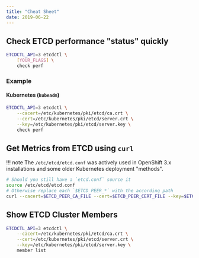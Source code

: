 ```yaml
---
title: "Cheat Sheet"
date: 2019-06-22
---
```


## Check ETCD performance "status" quickly

```bash
ETCDCTL_API=3 etcdctl \
    [YOUR_FLAGS] \
    check perf
```

### Example

#### Kubernetes (`kubeadm`)

```bash
ETCDCTL_API=3 etcdctl \
    --cacert=/etc/kubernetes/pki/etcd/ca.crt \
    --cert=/etc/kubernetes/pki/etcd/server.crt \
    --key=/etc/kubernetes/pki/etcd/server.key \
    check perf
```

## Get Metrics from ETCD using `curl`

!!! note
    The `/etc/etcd/etcd.conf` was actively used in OpenShift 3.x installations and some older Kubernetes deployment "methods".

```bash
# Should you still have a `etcd.conf` source it
source /etc/etcd/etcd.conf
# Otherwise replace each `$ETCD_PEER_*` with the according path
curl --cacert=$ETCD_PEER_CA_FILE --cert=$ETCD_PEER_CERT_FILE --key=$ETCD_PEER_KEY_FILE -L https://127.0.0.1:2379/metrics -XGET -v
```

## Show ETCD Cluster Members

```bash
ETCDCTL_API=3 etcdctl \
    --cacert=/etc/kubernetes/pki/etcd/ca.crt \
    --cert=/etc/kubernetes/pki/etcd/server.crt \
    --key=/etc/kubernetes/pki/etcd/server.key \
    member list
```
